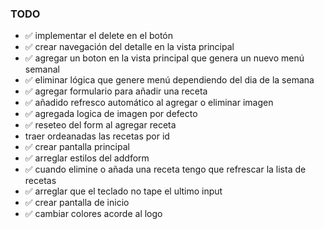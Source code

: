 ### TODO

- ✅ implementar el delete en el botón
- ✅ crear navegación del detalle en la vista principal
- ✅ agregar un boton en la vista principal que genera un nuevo menú semanal
- ✅ eliminar lógica que genere menú dependiendo del dia de la semana
- ✅ agregar formulario para añadir una receta
- ✅ añadido refresco automático al agregar o eliminar imagen
- ✅ agregada logica de imagen por defecto
- ✅ reseteo del form al agregar receta
- traer ordeanadas las recetas por id
- ✅ crear pantalla principal
- ✅ arreglar estilos del addform
- ✅ cuando elimine o añada una receta tengo que refrescar la lista de recetas
- ✅ arreglar que el teclado no tape el ultimo input
- ✅ crear pantalla de inicio
- ✅ cambiar colores acorde al logo
